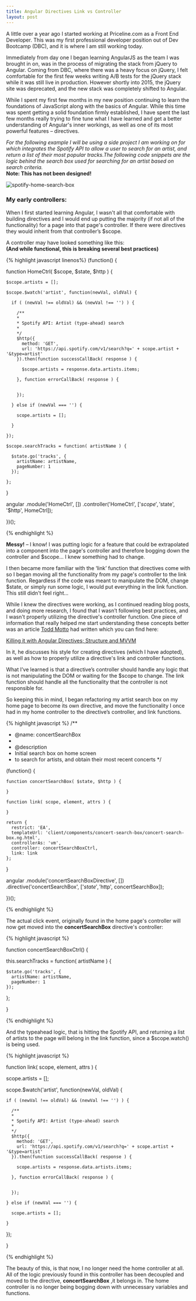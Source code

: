 ```yaml
---
title: Angular Directives Link vs Controller
layout: post
---
```


A little over a year ago I started working at Priceline.com as a Front End Developer. This was my first professional developer position out of Dev Bootcamp (DBC), and it is where I am still working today.

Immediately from day one I began learning AngularJS as the team I was brought in on, was in the process of migrating the stack from jQuery to Angular. Coming from DBC, where there was a heavy focus on jQuery, I felt comfortable for the first few weeks writing A/B tests for the jQuery stack while it was still live in production. However shortly into 2015, the jQuery site was deprecated, and the new stack was completely shifted to Angular.

While I spent my first few months in my new position continuing to learn the foundations of JavaScript along with the basics of Angular. While this time was spent getting a solid foundation firmly established, I have spent the last few months really trying to fine tune what I have learned and get a better understanding of Angular's inner workings, as well as one of its most powerful features – directives.

<i>For the following example I will be using a side project I am working on for which integrates the Spotify API to allow a user to search for an artist, and return a list of their most popular tracks.The following code snippets are the logic behind the search box used for searching for an artist based on search criteria.</i><br />
<b>Note: This has not been designed!</b>

<img src="/assets/blog_posts/2015-10-27/home-search-box.png" alt="spotify-home-search-box">

### My early controllers:

When I first started learning Angular, I wasn't all that comfortable with building directives and I would end up putting the majority (if not all of the functionality) for a page into that page's controller. If there were directives they would inherit from that controller’s $scope.

A controller may have looked something like this:<br />
<b>(And while functional, this is breaking several best practices)</b>

{% highlight javascript linenos%}
(function() {

  function HomeCtrl( $scope, $state, $http ) {

    $scope.artists = [];

    $scope.$watch('artist', function(newVal, oldVal) {

      if ( (newVal !== oldVal) && (newVal !== '') ) {

        /**
        *
        * Spotify API: Artist (type-ahead) search
        *
        */
        $http({
          method: 'GET',
          url: 'https://api.spotify.com/v1/search?q=' + scope.artist + '&type=artist'
        }).then(function successCallBack( response ) {

          $scope.artists = response.data.artists.items;

        }, function errorCallBack( response ) {


        });

      } else if (newVal === '') {

        scope.artists = [];

      }

    });

    $scope.searchTracks = function( artistName ) {

      $state.go('tracks', {
        artistName: artistName,
        pageNumber: 1
      });

    };

  }

  angular
    .module('HomeCtrl', [])
    .controller('HomeCtrl', ['$scope', '$state', '$http', HomeCtrl]);

})();

{% endhighlight %}

<b>Messy!</b> – I know! I was putting logic for a feature that could be extrapolated into a component into the page's controller and therefore bogging down the controller and $scope... I knew something had to change.

I then became more familiar with the ‘link’ function that directives come with so I began moving all the functionality from my page's controller to the link function. Regardless if the code was meant to manipulate the DOM, change $state, or simply run some logic, I would put everything in the link function. This still didn't feel right...

While I knew the directives were working, as I continued reading blog posts, and doing more research, I found that I wasn’t following best practices, and I wasn't properly utilizing the directive's controller function. One piece of information that really helped me start understanding these concepts better was an article <a href="http://toddmotto.com/">Todd Motto</a> had written which you can find here:

<a href="http://toddmotto.com/killing-it-with-angular-directives-structure-and-mvvm/">Killing it with Angular Directives; Structure and MVVM</a>

In it, he discusses his style for creating directives (which I have adopted), as well as how to properly utilize a directive's link and controller functions.

What I’ve learned is that a directive’s controller should handle any logic that is not manipulating the DOM or waiting for the $scope to change. The link function should handle all the functionality that the controller is not responsible for.

So keeping this in mind, I began refactoring my artist search box on my home page to become its own directive, and move the functionality I once had in my home controller to the directive’s controller, and link functions.

{% highlight javascript %}
/**
* @name: concertSearchBox
*
* @description
*   Initial search box on home screen
*   to search for artists, and obtain their most recent concerts
*/

(function() {

    function concertSearchBox( $state, $http ) {

    }

    function link( scope, element, attrs ) {

    }

    return {
      restrict: 'EA',
      templateUrl: 'client/components/concert-search-box/concert-search-box.ng.html',
      controllerAs: 'vm',
      controller: concertSearchBoxCtrl,
      link: link
    };

  }

  angular
    .module('concertSearchBoxDirective', [])
    .directive('concertSearchBox', ['$state', '$http', concertSearchBox]);

})();

{% endhighlight %}

The actual click event, originally found in the home page's controller will now get moved into the <b>concertSearchBox</b> directive's controller:

{% highlight javascript %}

function concertSearchBoxCtrl() {

  this.searchTracks = function( artistName ) {

    $state.go('tracks', {
      artistName: artistName,
      pageNumber: 1
    });

  };

}

{% endhighlight %}

And the typeahead logic, that is hitting the Spotify API, and returning a list of artists to the page will belong in the link function, since a $scope.watch() is being used.

{% highlight javascript %}

function link( scope, element, attrs ) {

  scope.artists = [];

  scope.$watch('artist', function(newVal, oldVal) {

    if ( (newVal !== oldVal) && (newVal !== '') ) {

      /**
      *
      * Spotify API: Artist (type-ahead) search
      *
      */
      $http({
        method: 'GET',
        url: 'https://api.spotify.com/v1/search?q=' + scope.artist + '&type=artist'
      }).then(function successCallBack( response ) {

        scope.artists = response.data.artists.items;

      }, function errorCallBack( response ) {


      });

    } else if (newVal === '') {

      scope.artists = [];

    }

  });

}

{% endhighlight %}

The beauty of this, is that now, I no longer need the home controller at all. All of the logic previously found in this controller has been decoupled and moved to the directive, <b>concertSearchBox</b> ,it belongs in. The home controller is no longer being bogging down with unnecessary variables and functions.